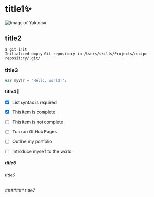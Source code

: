# title1✨
![Image of Yaktocat](https://octodex.github.com/images/yaktocat.png)
## title2
```
$ git init
Initialized empty Git repository in /Users/skills/Projects/recipe-repository/.git/
```
### title3
``` javascript
var myVar = "Hello, world!";
```
#### title4🥳
- [x] List syntax is required
- [x] This item is complete
- [ ] This item is not complete

- [ ] Turn on GitHub Pages
- [ ] Outline my portfolio
- [ ] Introduce myself to the world
##### title5
###### title6
####### title7

